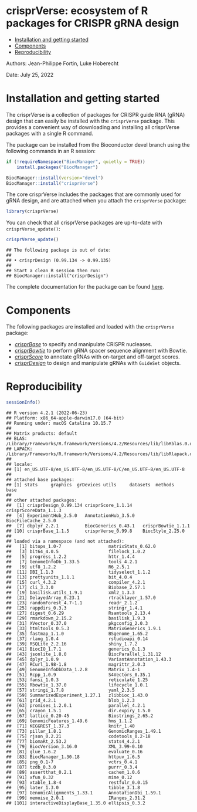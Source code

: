 crisprVerse: ecosystem of R packages for CRISPR gRNA design
================

-   <a href="#installation-and-getting-started"
    id="toc-installation-and-getting-started">Installation and getting
    started</a>
-   <a href="#components" id="toc-components">Components</a>
-   <a href="#reproducibility" id="toc-reproducibility">Reproducibility</a>

Authors: Jean-Philippe Fortin, Luke Hoberecht

Date: July 25, 2022

# Installation and getting started

The crisprVerse is a collection of packages for CRISPR guide RNA (gRNA)
design that can easily be installed with the `crisprVerse` package. This
provides a convenient way of downloading and installing all crisprVerse
packages with a single R command.

The package can be installed from the Bioconductor devel branch using
the following commands in an R session:

``` r
if (!requireNamespace("BiocManager", quietly = TRUE))
    install.packages("BiocManager")

BiocManager::install(version="devel")
BiocManager::install("crisprVerse")
```

The core crisprVerse includes the packages that are commonly used for
gRNA design, and are attached when you attach the `crisprVerse` package:

``` r
library(crisprVerse)
```

You can check that all crisprVerse packages are up-to-date with
`crisprVerse_update()`:

``` r
crisprVerse_update()
```

    ## The following package is out of date:
    ## 
    ## • crisprDesign (0.99.134 -> 0.99.135)
    ## 
    ## Start a clean R session then run:
    ## BiocManager::install("crisprDesign")

The complete documentation for the package can be found
[here](https://bioconductor.org/packages/devel/bioc/manuals/crisprVerse/man/crisprVerse.pdf).

# Components

The following packages are installed and loaded with the `crisprVerse`
package:

-   *[crisprBase](https://bioconductor.org/packages/3.16/crisprBase)* to
    specify and manipulate CRISPR nucleases.
-   *[crisprBowtie](https://bioconductor.org/packages/3.16/crisprBowtie)*
    to perform gRNA spacer sequence alignment with Bowtie.
-   *[crisprScore](https://bioconductor.org/packages/3.16/crisprScore)*
    to annotate gRNAs with on-target and off-target scores.
-   *[crisprDesign](https://bioconductor.org/packages/3.16/crisprDesign)*
    to design and manipulate gRNAs with `GuideSet` objects.

# Reproducibility

``` r
sessionInfo()
```

    ## R version 4.2.1 (2022-06-23)
    ## Platform: x86_64-apple-darwin17.0 (64-bit)
    ## Running under: macOS Catalina 10.15.7
    ## 
    ## Matrix products: default
    ## BLAS:   /Library/Frameworks/R.framework/Versions/4.2/Resources/lib/libRblas.0.dylib
    ## LAPACK: /Library/Frameworks/R.framework/Versions/4.2/Resources/lib/libRlapack.dylib
    ## 
    ## locale:
    ## [1] en_US.UTF-8/en_US.UTF-8/en_US.UTF-8/C/en_US.UTF-8/en_US.UTF-8
    ## 
    ## attached base packages:
    ## [1] stats     graphics  grDevices utils     datasets  methods   base     
    ## 
    ## other attached packages:
    ##  [1] crisprDesign_0.99.134 crisprScore_1.1.14    crisprScoreData_1.1.3
    ##  [4] ExperimentHub_2.5.0   AnnotationHub_3.5.0   BiocFileCache_2.5.0  
    ##  [7] dbplyr_2.2.1          BiocGenerics_0.43.1   crisprBowtie_1.1.1   
    ## [10] crisprBase_1.1.5      crisprVerse_0.99.8    BiocStyle_2.25.0     
    ## 
    ## loaded via a namespace (and not attached):
    ##   [1] bitops_1.0-7                  matrixStats_0.62.0           
    ##   [3] bit64_4.0.5                   filelock_1.0.2               
    ##   [5] progress_1.2.2                httr_1.4.4                   
    ##   [7] GenomeInfoDb_1.33.5           tools_4.2.1                  
    ##   [9] utf8_1.2.2                    R6_2.5.1                     
    ##  [11] DBI_1.1.3                     tidyselect_1.1.2             
    ##  [13] prettyunits_1.1.1             bit_4.0.4                    
    ##  [15] curl_4.3.2                    compiler_4.2.1               
    ##  [17] cli_3.3.0                     Biobase_2.57.1               
    ##  [19] basilisk.utils_1.9.1          xml2_1.3.3                   
    ##  [21] DelayedArray_0.23.1           rtracklayer_1.57.0           
    ##  [23] randomForest_4.7-1.1          readr_2.1.2                  
    ##  [25] rappdirs_0.3.3                stringr_1.4.1                
    ##  [27] digest_0.6.29                 Rsamtools_2.13.4             
    ##  [29] rmarkdown_2.15.2              basilisk_1.9.3               
    ##  [31] XVector_0.37.0                pkgconfig_2.0.3              
    ##  [33] htmltools_0.5.3               MatrixGenerics_1.9.1         
    ##  [35] fastmap_1.1.0                 BSgenome_1.65.2              
    ##  [37] rlang_1.0.4                   rstudioapi_0.14              
    ##  [39] RSQLite_2.2.16                shiny_1.7.2                  
    ##  [41] BiocIO_1.7.1                  generics_0.1.3               
    ##  [43] jsonlite_1.8.0                BiocParallel_1.31.12         
    ##  [45] dplyr_1.0.9                   VariantAnnotation_1.43.3     
    ##  [47] RCurl_1.98-1.8                magrittr_2.0.3               
    ##  [49] GenomeInfoDbData_1.2.8        Matrix_1.4-1                 
    ##  [51] Rcpp_1.0.9                    S4Vectors_0.35.1             
    ##  [53] fansi_1.0.3                   reticulate_1.25              
    ##  [55] Rbowtie_1.37.0                lifecycle_1.0.1              
    ##  [57] stringi_1.7.8                 yaml_2.3.5                   
    ##  [59] SummarizedExperiment_1.27.1   zlibbioc_1.43.0              
    ##  [61] grid_4.2.1                    blob_1.2.3                   
    ##  [63] promises_1.2.0.1              parallel_4.2.1               
    ##  [65] crayon_1.5.1                  dir.expiry_1.5.0             
    ##  [67] lattice_0.20-45               Biostrings_2.65.2            
    ##  [69] GenomicFeatures_1.49.6        hms_1.1.2                    
    ##  [71] KEGGREST_1.37.3               knitr_1.40                   
    ##  [73] pillar_1.8.1                  GenomicRanges_1.49.1         
    ##  [75] rjson_0.2.21                  codetools_0.2-18             
    ##  [77] biomaRt_2.53.2                stats4_4.2.1                 
    ##  [79] BiocVersion_3.16.0            XML_3.99-0.10                
    ##  [81] glue_1.6.2                    evaluate_0.16                
    ##  [83] BiocManager_1.30.18           httpuv_1.6.5                 
    ##  [85] png_0.1-7                     vctrs_0.4.1                  
    ##  [87] tzdb_0.3.0                    purrr_0.3.4                  
    ##  [89] assertthat_0.2.1              cachem_1.0.6                 
    ##  [91] xfun_0.32                     mime_0.12                    
    ##  [93] xtable_1.8-4                  restfulr_0.0.15              
    ##  [95] later_1.3.0                   tibble_3.1.8                 
    ##  [97] GenomicAlignments_1.33.1      AnnotationDbi_1.59.1         
    ##  [99] memoise_2.0.1                 IRanges_2.31.2               
    ## [101] interactiveDisplayBase_1.35.0 ellipsis_0.3.2
